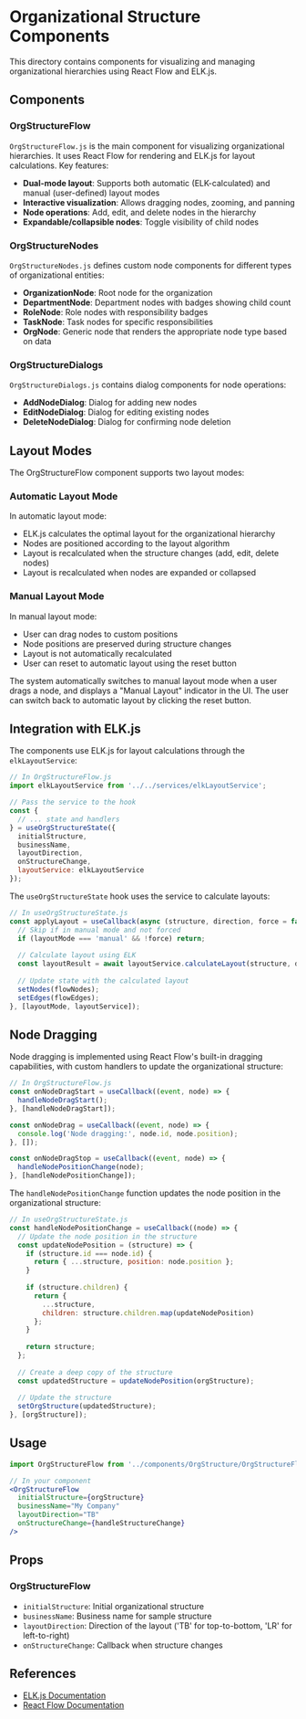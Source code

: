 # Organizational Structure Components

This directory contains components for visualizing and managing organizational hierarchies using React Flow and ELK.js.

## Components

### OrgStructureFlow

`OrgStructureFlow.js` is the main component for visualizing organizational hierarchies. It uses React Flow for rendering and ELK.js for layout calculations. Key features:

- **Dual-mode layout**: Supports both automatic (ELK-calculated) and manual (user-defined) layout modes
- **Interactive visualization**: Allows dragging nodes, zooming, and panning
- **Node operations**: Add, edit, and delete nodes in the hierarchy
- **Expandable/collapsible nodes**: Toggle visibility of child nodes

### OrgStructureNodes

`OrgStructureNodes.js` defines custom node components for different types of organizational entities:

- **OrganizationNode**: Root node for the organization
- **DepartmentNode**: Department nodes with badges showing child count
- **RoleNode**: Role nodes with responsibility badges
- **TaskNode**: Task nodes for specific responsibilities
- **OrgNode**: Generic node that renders the appropriate node type based on data

### OrgStructureDialogs

`OrgStructureDialogs.js` contains dialog components for node operations:

- **AddNodeDialog**: Dialog for adding new nodes
- **EditNodeDialog**: Dialog for editing existing nodes
- **DeleteNodeDialog**: Dialog for confirming node deletion

## Layout Modes

The OrgStructureFlow component supports two layout modes:

### Automatic Layout Mode

In automatic layout mode:
- ELK.js calculates the optimal layout for the organizational hierarchy
- Nodes are positioned according to the layout algorithm
- Layout is recalculated when the structure changes (add, edit, delete nodes)
- Layout is recalculated when nodes are expanded or collapsed

### Manual Layout Mode

In manual layout mode:
- User can drag nodes to custom positions
- Node positions are preserved during structure changes
- Layout is not automatically recalculated
- User can reset to automatic layout using the reset button

The system automatically switches to manual layout mode when a user drags a node, and displays a "Manual Layout" indicator in the UI. The user can switch back to automatic layout by clicking the reset button.

## Integration with ELK.js

The components use ELK.js for layout calculations through the `elkLayoutService`:

```javascript
// In OrgStructureFlow.js
import elkLayoutService from '../../services/elkLayoutService';

// Pass the service to the hook
const {
  // ... state and handlers
} = useOrgStructureState({
  initialStructure,
  businessName,
  layoutDirection,
  onStructureChange,
  layoutService: elkLayoutService
});
```

The `useOrgStructureState` hook uses the service to calculate layouts:

```javascript
// In useOrgStructureState.js
const applyLayout = useCallback(async (structure, direction, force = false) => {
  // Skip if in manual mode and not forced
  if (layoutMode === 'manual' && !force) return;
  
  // Calculate layout using ELK
  const layoutResult = await layoutService.calculateLayout(structure, direction);
  
  // Update state with the calculated layout
  setNodes(flowNodes);
  setEdges(flowEdges);
}, [layoutMode, layoutService]);
```

## Node Dragging

Node dragging is implemented using React Flow's built-in dragging capabilities, with custom handlers to update the organizational structure:

```javascript
// In OrgStructureFlow.js
const onNodeDragStart = useCallback((event, node) => {
  handleNodeDragStart();
}, [handleNodeDragStart]);

const onNodeDrag = useCallback((event, node) => {
  console.log('Node dragging:', node.id, node.position);
}, []);

const onNodeDragStop = useCallback((event, node) => {
  handleNodePositionChange(node);
}, [handleNodePositionChange]);
```

The `handleNodePositionChange` function updates the node position in the organizational structure:

```javascript
// In useOrgStructureState.js
const handleNodePositionChange = useCallback((node) => {
  // Update the node position in the structure
  const updateNodePosition = (structure) => {
    if (structure.id === node.id) {
      return { ...structure, position: node.position };
    }
    
    if (structure.children) {
      return {
        ...structure,
        children: structure.children.map(updateNodePosition)
      };
    }
    
    return structure;
  };
  
  // Create a deep copy of the structure
  const updatedStructure = updateNodePosition(orgStructure);
  
  // Update the structure
  setOrgStructure(updatedStructure);
}, [orgStructure]);
```

## Usage

```jsx
import OrgStructureFlow from '../components/OrgStructure/OrgStructureFlow';

// In your component
<OrgStructureFlow
  initialStructure={orgStructure}
  businessName="My Company"
  layoutDirection="TB"
  onStructureChange={handleStructureChange}
/>
```

## Props

### OrgStructureFlow

- `initialStructure`: Initial organizational structure
- `businessName`: Business name for sample structure
- `layoutDirection`: Direction of the layout ('TB' for top-to-bottom, 'LR' for left-to-right)
- `onStructureChange`: Callback when structure changes

## References

- [ELK.js Documentation](https://www.eclipse.dev/elk/documentation.html)
- [React Flow Documentation](https://reactflow.dev/docs/) 